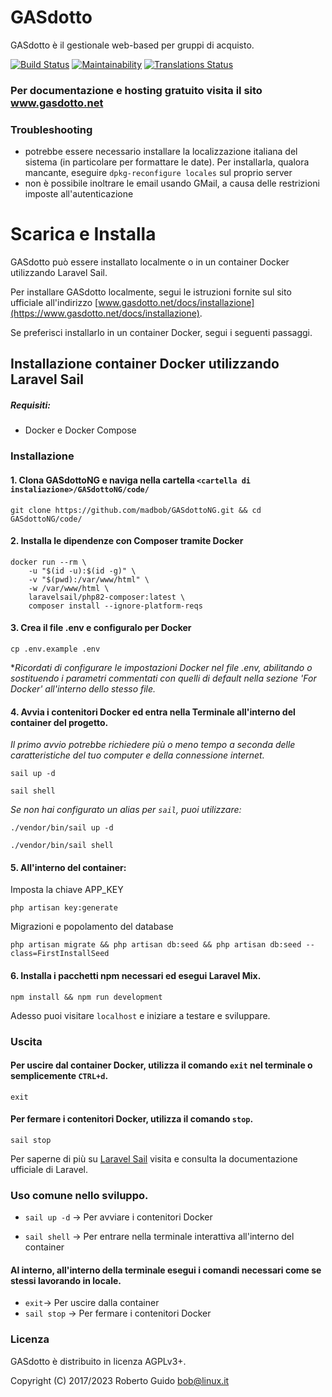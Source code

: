 # GASdotto

GASdotto è il gestionale web-based per gruppi di acquisto.

[![Build Status](https://github.com/madbob/gasdottong/actions/workflows/test.yml/badge.svg)](https://github.com/madbob/GASdottoNG/actions)
[![Maintainability](https://api.codeclimate.com/v1/badges/1ff2c4db03668abadd46/maintainability)](https://codeclimate.com/github/madbob/GASdottoNG/maintainability)
[![Translations Status](https://hosted.weblate.org/widgets/gasdottong/-/translations/svg-badge.svg)](https://hosted.weblate.org/engage/gasdottong/?utm_source=widget)

### Per documentazione e hosting gratuito visita il sito www.gasdotto.net

### Troubleshooting

* potrebbe essere necessario installare la localizzazione italiana del sistema (in particolare per formattare le date). Per installarla, qualora mancante, eseguire `dpkg-reconfigure locales` sul proprio server
* non è possibile inoltrare le email usando GMail, a causa delle restrizioni imposte all'autenticazione

# Scarica e Installa
GASdotto può essere installato localmente o in un container Docker utilizzando Laravel Sail. 

Per installare GASdotto localmente, segui le istruzioni fornite sul sito ufficiale all'indirizzo [www.gasdotto.net/docs/installazione](https://www.gasdotto.net/docs/installazione).

Se preferisci installarlo in un container Docker, segui i seguenti passaggi.

## Installazione container Docker utilizzando Laravel Sail

##### Requisiti:

- Docker e Docker Compose

### Installazione 

#### 1. Clona GASdottoNG e naviga nella cartella `<cartella di instaliazione>/GASdottoNG/code/`
```shell
git clone https://github.com/madbob/GASdottoNG.git && cd GASdottoNG/code/
```
 
#### 2. Installa le dipendenze con Composer tramite Docker
```shell
docker run --rm \
    -u "$(id -u):$(id -g)" \
    -v "$(pwd):/var/www/html" \
    -w /var/www/html \
    laravelsail/php82-composer:latest \
    composer install --ignore-platform-reqs
```

#### 3. Crea il file .env e configuralo per Docker
```shell
cp .env.example .env
```
**Ricordati di configurare le impostazioni Docker nel file .env, abilitando o sostituendo i parametri commentati con quelli di default nella sezione 'For Docker' all'interno dello stesso file.*

#### 4. Avvia i contenitori Docker ed entra nella Terminale all'interno del container del progetto.
*Il primo avvio potrebbe richiedere più o meno tempo a seconda delle caratteristiche del tuo computer e della connessione internet.*
```shell
sail up -d
```
```shell
sail shell
```

*Se non hai configurato un alias per `sail`, puoi utilizzare:*

```shell
./vendor/bin/sail up -d
```

```shell
./vendor/bin/sail shell
```

#### 5. All'interno del container:
Imposta la chiave APP_KEY

```shell
php artisan key:generate
```
Migrazioni e popolamento del database

```shell
php artisan migrate && php artisan db:seed && php artisan db:seed --class=FirstInstallSeed
```

#### 6. Installa i pacchetti npm necessari ed esegui Laravel Mix.
```shell
npm install && npm run development
```

Adesso puoi visitare `localhost` e iniziare a testare e sviluppare.

### Uscita

#### Per uscire dal container Docker, utilizza il comando `exit` nel terminale o semplicemente `CTRL+d`.
`exit`

#### Per fermare i contenitori Docker, utilizza il comando `stop`.
`sail stop`

Per saperne di più su [Laravel Sail](https://laravel.com/docs/master/sail) 
visita e consulta la documentazione ufficiale di Laravel.

### Uso comune nello sviluppo.
- `sail up -d` -> Per avviare i contenitori Docker 

- `sail shell` -> Per entrare nella terminale interattiva all'interno del container

#### Al interno, all'interno della terminale esegui i comandi necessari come se stessi lavorando in locale.

- `exit`-> Per uscire dalla container
- `sail stop` -> Per fermare i contenitori Docker 

### Licenza

GASdotto è distribuito in licenza AGPLv3+.

Copyright (C) 2017/2023 Roberto Guido <bob@linux.it>
